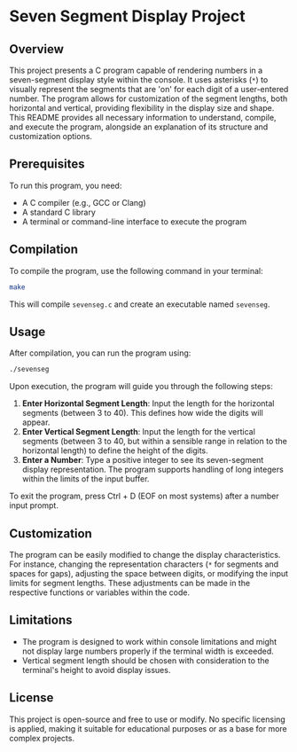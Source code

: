 # Seven Segment Display Project

## Overview

This project presents a C program capable of rendering numbers in a seven-segment display style within the console. It uses asterisks (`*`) to visually represent the segments that are 'on' for each digit of a user-entered number. The program allows for customization of the segment lengths, both horizontal and vertical, providing flexibility in the display size and shape. This README provides all necessary information to understand, compile, and execute the program, alongside an explanation of its structure and customization options.

## Prerequisites

To run this program, you need:

- A C compiler (e.g., GCC or Clang)
- A standard C library
- A terminal or command-line interface to execute the program

## Compilation

To compile the program, use the following command in your terminal:

```bash
make
```

This will compile `sevenseg.c` and create an executable named `sevenseg`.

## Usage

After compilation, you can run the program using:

```bash
./sevenseg
```

Upon execution, the program will guide you through the following steps:

1. **Enter Horizontal Segment Length**: Input the length for the horizontal segments (between 3 to 40). This defines how wide the digits will appear.
2. **Enter Vertical Segment Length**: Input the length for the vertical segments (between 3 to 40, but within a sensible range in relation to the horizontal length) to define the height of the digits.
3. **Enter a Number**: Type a positive integer to see its seven-segment display representation. The program supports handling of long integers within the limits of the input buffer.

To exit the program, press Ctrl + D (EOF on most systems) after a number input prompt.

## Customization

The program can be easily modified to change the display characteristics. For instance, changing the representation characters (`*` for segments and spaces for gaps), adjusting the space between digits, or modifying the input limits for segment lengths. These adjustments can be made in the respective functions or variables within the code.

## Limitations

- The program is designed to work within console limitations and might not display large numbers properly if the terminal width is exceeded.
- Vertical segment length should be chosen with consideration to the terminal's height to avoid display issues.

## License

This project is open-source and free to use or modify. No specific licensing is applied, making it suitable for educational purposes or as a base for more complex projects.
